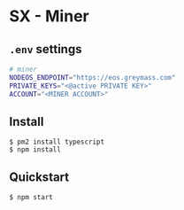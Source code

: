 # SX - Miner

## `.env` settings

```bash
# miner
NODEOS_ENDPOINT="https://eos.greymass.com"
PRIVATE_KEYS="<@active PRIVATE KEY>"
ACCOUNT="<MINER ACCOUNT>"
```

## Install

```
$ pm2 install typescript
$ npm install
```

## Quickstart

```
$ npm start
```